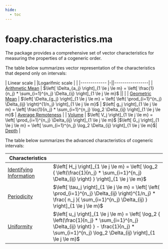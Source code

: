 ```yaml
---
hide:
  - toc
---
```

# foapy.characteristics.ma

The package provides a comprehensive set of vector characteristics for measuring the properties of a cogeneric order.

The table below summarizes vector representation of the characteristics that depend only on intervals:

| Linear scale | |Logarifmic scale | |
|------------- |-||-----------------|
| [Arithmetic Mean](/references/characteristics/ma/arithmetic_mean/) | $\left[ \Delta_{a_j} \right]_{1 \le j \le m} = \left[ \frac{1}{n_j} * \sum_{i=1}^{n_j} \Delta_{ij} \right]_{1 \le j \le m}$ || |
| [Geometric Mean](/references/characteristics/ma/geometric_mean/) | $\left[ \Delta_{g_j} \right]_{1 \le j \le m} = \left[ \left( \prod_{i=1}^{n_j} \Delta_{ij} \right)^{1/n_j} \right]_{1 \le j \le m}$ | $\left[ g_j \right]_{1 \le j \le m} = \left[ \frac{1}{n_j} * \sum_{i=1}^{n_j} \log_2 \Delta_{ij} \right]_{1 \le j \le m}$ | [Average Remoteness](/references/characteristics/ma/average_remoteness/) |
| [Volume](/references/characteristics/ma/volume/) | $\left[ V_j \right]_{1 \le j \le m} = \left[ \prod_{i=1}^{n_j} \Delta_{ij} \right]_{1 \le j \le m}$  |$\left[ G_j \right]_{1 \le j \le m} = \left[  \sum_{i=1}^{n_j} \log_2 \Delta_{ij} \right]_{1 \le j \le m}$|  [Depth](/references/characteristics/ma/depth/) |


The table below summarizes the advanced characteristics of cogeneric intervals:

| Characteristics   |                                                                                      |
|-------------------------------|---------------------------------------------------------------------------------------------------------|
| [Identifying Information](/references/characteristics/ma/identifying_information/) | $\left[ H_j \right]_{1 \le j \le m} = \left[ \log_2 { \left(\frac{1}{n_j} * \sum_{i=1}^{n_j} \Delta_{ij} \right) } \right]_{1 \le j \le m}$ |
| [Periodicity](/references/characteristics/ma/periodicity/)                     | $\left[ \tau_j \right]_{1 \le j \le m} = \left[ \left( \prod_{i=1}^{n_j} \Delta_{ij} \right)^{1/n_j} * \frac{ n_j }{ \sum_{i=1}^{n_j} \Delta_{ij} } \right]_{1 \le j \le m}$  |
| [Uniformity](/references/characteristics/ma/uniformity/)                     | $\left[ u_j \right]_{1 \le j \le m} = \left[ \log_2 { \left(\frac{1}{n_j} * \sum_{i=1}^{n_j} \Delta_{ij} \right) } - \frac{1}{n_j} * \sum_{i=1}^{n_j} \log_2 \Delta_{ij} \right]_{1 \le j \le m}$                            |
